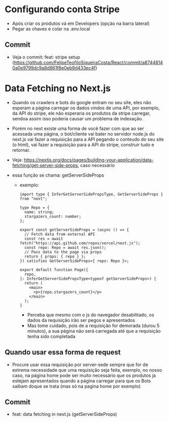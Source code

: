 # Configurando conta Stripe

- Após criar os produtos vá em Developers (opção na barra lateral)
- Pegar as chaves e colar na .env.local

## Commit

- Veja o commit: feat: stripe setup (https://github.com/FelipeTeofiloSiqueiraCosta/React/commit/a87448140a0e9799dc9a8d861f8e0eb9d433ec4f)

# Data Fetching no Next.js

- Quando os crawlers e bots do google entram no seu site, eles não esperam a página carregar os dados vindos de uma API, por exemplo, da API do stripe, ele não esperaria os produtos da stripe carregar, sendoa assim isso poderia causar um problema de indexação.
- Porém no next existe uma forma de você fazer com que ao ser acessada uma página, o bot/cliente vai bater no servidor node.js do next.js vai fazer a requisição para a API pegando o conteudo do seu site (o html), vai fazer a requisição para a API do stripe, construir tudo e retornar.
- Veja: https://nextjs.org/docs/pages/building-your-application/data-fetching/get-server-side-props, caso necessário
- essa função se chama: getServerSideProps

  - exemplo:

    ```tsx
    import type { InferGetServerSidePropsType, GetServerSideProps } from "next";

    type Repo = {
      name: string;
      stargazers_count: number;
    };

    export const getServerSideProps = (async () => {
      // Fetch data from external API
      const res = await fetch("https://api.github.com/repos/vercel/next.js");
      const repo: Repo = await res.json();
      // Pass data to the page via props
      return { props: { repo } };
    }) satisfies GetServerSideProps<{ repo: Repo }>;

    export default function Page({
      repo,
    }: InferGetServerSidePropsType<typeof getServerSideProps>) {
      return (
        <main>
          <p>{repo.stargazers_count}</p>
        </main>
      );
    }
    ```

    - Perceba que mesmo com o js do navegador desabilitado, os dados da requisição irão ser pegos e apresentados
    - Mas tome cuidado, pois de a requisição for demorada (durou 5 minutos), a sua página não será carregada até que a requisição tenha sido completada

## Quando usar essa forma de request

- Procure usar essa requisição por server-sede sempre que for de extrema necessidade que uma requisição seja feita, exemplo, no nosso caso, na página home pode ser muito necessário que os produtos ja estejam apresentados quando a página carregar para que os Bots saibam doque se trata (mas só na pagina home por exemplo)

## Commit

- feat: data fetching in next.js (getServerSideProps)
